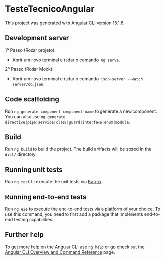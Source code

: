 # TesteTecnicoAngular

This project was generated with [Angular CLI](https://github.com/angular/angular-cli) version 15.1.6.

## Development server

1º Passo (Rodar projeto): 
- Abrir um novo terminal e rodar o comando: `ng serve`.

2º Passo (Rodar Mock):
- Abrir um novo terminal e rodar o comando: `json-server --watch server/db.json`.

## Code scaffolding

Run `ng generate component component-name` to generate a new component. You can also use `ng generate directive|pipe|service|class|guard|interface|enum|module`.

## Build

Run `ng build` to build the project. The build artifacts will be stored in the `dist/` directory.

## Running unit tests

Run `ng test` to execute the unit tests via [Karma](https://karma-runner.github.io).

## Running end-to-end tests

Run `ng e2e` to execute the end-to-end tests via a platform of your choice. To use this command, you need to first add a package that implements end-to-end testing capabilities.

## Further help

To get more help on the Angular CLI use `ng help` or go check out the [Angular CLI Overview and Command Reference](https://angular.io/cli) page.

